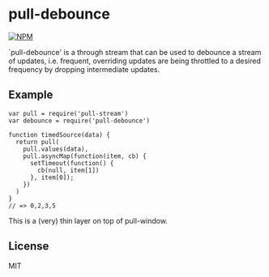 # pull-debounce
[![NPM](https://nodei.co/npm/pull-debounce.png)](https://nodei.co/npm/pull-debounce/)

`pull-debounce' is a through stream that can be used to debounce a stream of updates, i.e. frequent, overriding updates are being throttled to a desired frequency by dropping intermediate updates.

## Example

``` ks
var pull = require('pull-stream')
var debounce = require('pull-debounce')

function timedSource(data) {
  return pull(
    pull.values(data),
    pull.asyncMap(function(item, cb) {
      setTimeout(function() {
        cb(null, item[1])
      }, item[0]);
    })
  )
}
// => 0,2,3,5
```

This is a (very) thin layer on top of pull-window.

## License
MIT

